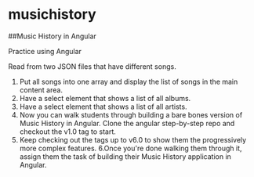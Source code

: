 # musichistory

##Music History in Angular

Practice using Angular

Read from two JSON files that have different songs.

1. Put all songs into one array and display the list of songs in the main content area.
2. Have a select element that shows a list of all albums.
3. Have a select element that shows a list of all artists.
4. Now you can walk students through building a bare bones version of Music History in Angular. Clone the angular step-by-step repo and checkout the v1.0 tag to start.
5. Keep checking out the tags up to v6.0 to show them the progressively more complex features.
6.Once you're done walking them through it, assign them the task of building their Music History application in Angular.
